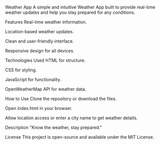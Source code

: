 Weather App
A simple and intuitive Weather App built to provide real-time weather updates and help you stay prepared for any conditions.

Features
Real-time weather information.

Location-based weather updates.

Clean and user-friendly interface.

Responsive design for all devices.

Technologies Used
HTML for structure.

CSS for styling.

JavaScript for functionality.

OpenWeatherMap API for weather data.

How to Use
Clone the repository or download the files.

Open index.html in your browser.

Allow location access or enter a city name to get weather details.

Description
"Know the weather, stay prepared."

License
This project is open-source and available under the MIT License.
